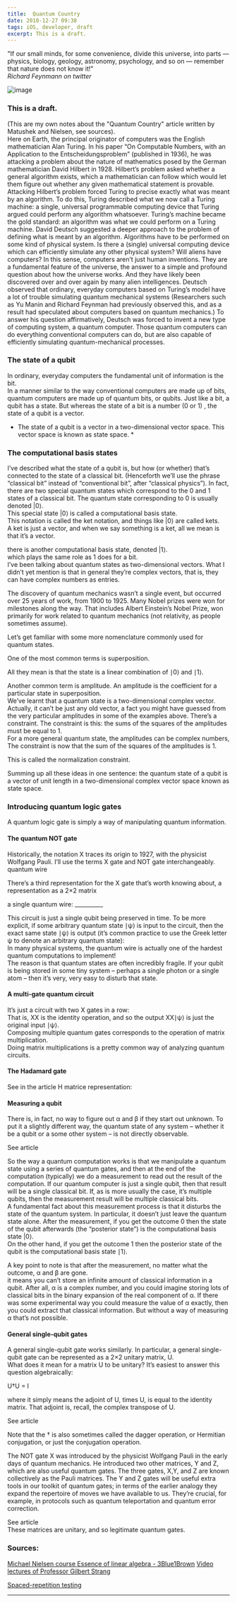 ```yaml
---
title:  Quantum Country
date: 2010-12-27 09:38
tags: iOS, developer, draft
excerpt: This is a draft.  
---
```



<div class="message">
"If our small minds, for some convenience, divide this universe, into parts — physics, biology, geology, astronomy, psychology, and so on — remember that nature does not know it!" 
<br><cite>Richard Feynmann on twitter</cite>
</div>

![image](/assets/img/CSharpScriptingPost.jpg)

### This is a draft.  


(This are my own notes about the "Quantum Country" article written by Matushek and Nielsen, see sources).  
Here on Earth, the principal originator of computers was the English mathematician Alan Turing. In his paper  “On Computable Numbers, with an Application to the Entscheidungsproblem” (published in 1936), he was attacking a problem about the nature of mathematics posed by the German mathematician David Hilbert in 1928.
Hilbert’s problem asked whether a general algorithm exists, which a mathematician can follow which would let them figure out whether any given mathematical statement is provable.
Attacking Hilbert’s problem forced Turing to precise exactly what was meant by an algorithm. 
To do this, Turing described what we now call a Turing machine: a single, universal programmable computing device that Turing argued could perform any algorithm whatsoever. Turing’s machine became the gold standard: an algorithm was what we could perform on a Turing machine.
David Deutsch suggested a deeper approach to the problem of defining what is meant by an algorithm.
Algorithms have to be performed on some kind of physical system. Is there a (single) universal computing device which can efficiently simulate any other physical system?
Will aliens have computers? 
In this sense, computers aren’t just human inventions. 
They are a fundamental feature of the universe, the answer to a simple and profound question about how the universe works. 
And they have likely been discovered over and over again by many alien intelligences. 
Deutsch observed that ordinary, everyday computers based on Turing’s model have a lot of trouble simulating quantum mechanical systems (Researchers such as Yu Manin and Richard Feynman had previously observed this, and as a result had speculated about computers based on quantum mechanics.)
To answer his question affirmatively, Deutsch was forced to invent a new type of computing system, a quantum computer. 
Those quantum computers can do everything conventional computers can do, but are also capable of efficiently simulating quantum-mechanical processes.

### The state of a qubit

In ordinary, everyday computers the fundamental unit of information is the bit.  
In a manner similar to the way conventional computers are made up of bits, quantum computers are made up of quantum bits, or qubits. Just like a bit, a qubit has a state. But whereas the state of a bit is a number (0 or 1) , the state of a qubit is a vector.   
* The state of a qubit is a vector in a two-dimensional vector space. This vector space is known as state space. *  

### The computational basis states

I’ve described what the state of a qubit is, but how (or whether) that’s connected to the state of a classical bit. (Henceforth we’ll use the phrase “classical bit” instead of “conventional bit”, after “classical physics”). In fact, there are two special quantum states which correspond to the 
0 and 1 states of a classical bit. The quantum state corresponding to 0 is usually denoted |0⟩.  
This special state |0⟩ is called a computational basis state.  
This notation is called the ket notation, and things like |0⟩ are called kets.  
A ket is just a vector, and when we say something is a ket, all we mean is that it’s a vector.  

there is another computational basis state, denoted |1⟩.  
which plays the same role as 1 does for a bit.  
I’ve been talking about quantum states as two-dimensional vectors. What I didn’t yet mention is that in general they’re complex vectors, that is, they can have complex numbers as entries.  

The discovery of quantum mechanics wasn’t a single event, but occurred over 25 years of work, from 1900 to 1925. Many Nobel prizes were won for milestones along the way. That includes Albert Einstein’s Nobel Prize, won primarily for work related to quantum mechanics (not relativity, as people sometimes assume).  

Let’s get familiar with some more nomenclature commonly used for quantum states.  

One of the most common terms is superposition.  

All they mean is that the state is a linear combination of ∣0⟩ and ∣1⟩.  

Another common term is amplitude. An amplitude is the coefficient for a particular state in superposition.  
We’ve learnt that a quantum state is a two-dimensional complex vector. Actually, it can’t be just any old vector, a fact you might have guessed from the very particular amplitudes in some of the examples above. There’s a constraint. The constraint is this: the sums of the squares of the amplitudes must be equal to 1.   
For a more general quantum state, the amplitudes can be complex numbers, The constraint is now that the sum of the squares of the amplitudes is 1.  

This is called the normalization constraint.  

Summing up all these ideas in one sentence: the quantum state of a qubit is a vector of unit length in a two-dimensional complex vector space known as state space.  


### Introducing quantum logic gates

A quantum logic gate is simply a way of manipulating quantum information.  

#### The quantum NOT gate

Historically, the notation X traces its origin to 1927, with the physicist Wolfgang Pauli. 
I’ll use the terms X gate and NOT gate interchangeably.
quantum wire

There’s a third representation for the X gate that’s worth knowing about, a representation as a 2×2 matrix

a single quantum wire:
	__________

This circuit is just a single qubit being preserved in time. To be more explicit, if some arbitrary quantum state ∣ψ⟩ is input to the circuit, then the exact same state ∣ψ⟩ is output (it’s common practice to use the Greek letter ψ to denote an arbitrary quantum state):  
In many physical systems, the quantum wire is actually one of the hardest quantum computations to implement!  
The reason is that quantum states are often incredibly fragile. If your qubit is being stored in some tiny system – perhaps a single photon or a single atom – then it’s very, very easy to disturb that state.  

#### A multi-gate quantum circuit

It’s just a circuit with two X gates in a row:  
That is, XX is the identity operation, and so the output  XX∣ψ⟩ is just the original input ∣ψ⟩.  
Composing multiple quantum gates corresponds to the operation of matrix multiplication.  
Doing matrix multiplications is a pretty common way of analyzing quantum circuits.  

#### The Hadamard gate
See in the article
H matrice representation:

#### Measuring a qubit

There is, in fact, no way to figure out α and β if they start out unknown. To put it a slightly different way, the quantum state of any system – whether it be a qubit or a some other system – is not directly observable.  

See article

So the way a quantum computation works is that we manipulate a quantum state using a series of quantum gates, and then at the end of the computation (typically) we do a measurement to read out the result of the computation. If our quantum computer is just a single qubit, then that result will be a single classical bit. If, as is more usually the case, it’s multiple qubits, then the measurement result will be multiple classical bits.  
A fundamental fact about this measurement process is that it disturbs the state of the quantum system. In particular, it doesn’t just leave the quantum state alone. After the measurement, if you get the outcome 0 then the state of the qubit afterwards (the “posterior state”) is the computational basis state |0⟩.  
On the other hand, if you get the outcome 1 then the posterior state of the qubit is the computational basis state ∣1⟩.  

A key point to note is that after the measurement, no matter what the outcome, α and β are gone.   
it means you can’t store an infinite amount of classical information in a qubit. After all, α is a complex number, and you could imagine storing lots of classical bits in the binary expansion of the real component of α. If there was some experimental way you could measure the value of α exactly, then you could extract that classical information. But without a way of measuring α that’s not possible.  

#### General single-qubit gates

A general single-qubit gate works similarly. In particular, a general single-qubit gate can be represented as a 2×2 unitary matrix, U.  
What does it mean for a matrix U to be unitary? It’s easiest to answer this question algebraically:  

U†U = I   

where it simply means the adjoint of U,  times U, is equal to the identity matrix. That adjoint is, recall, the complex transpose of U.  

See article  

Note that the † is also sometimes called the dagger operation, or Hermitian conjugation, or just the conjugation operation.  

The NOT gate X was introduced by the physicist Wolfgang Pauli in the early days of quantum mechanics. He introduced two other matrices, Y and Z, which are also useful quantum gates. The three gates, X,Y, and Z are known collectively as the Pauli matrices. The Y and Z gates will be useful extra tools in our toolkit of quantum gates; in terms of the earlier analogy they expand the repertoire of moves we have available to us. They’re crucial, for example, in protocols such as quantum teleportation and quantum error correction.  

See article  
These matrices are unitary, and so legitimate quantum gates.  





### Sources:

[Michael Nielsen course
](https://www.youtube.com/watch?v=X2q1PuI2RFI)
[Essence of linear algebra - 3Blue1Brown](https://www.youtube.com/playlist?list=PLZHQObOWTQDPD3MizzM2xVFitgF8hE_ab)
[Video lectures of Professor Gilbert Strang](https://ocw.mit.edu/courses/mathematics/18-06-linear-algebra-spring-2010/video-lectures/)

[Spaced-repetition testing ](http://augmentingcognition.com/ltm.html#Anki_analysis)

<hr>
